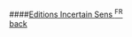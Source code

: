 ####[Editions Incertain Sens <sup>FR</sup>](http://www.incertain-sens.org)
<br />
<a href="" class="back">back</a>